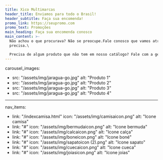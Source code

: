 ```yaml
---
title: Xico Multimarcas
header_title: Enviamos para todo o Brasil!
header_subtitle: Faça sua encomenda!
promo_link: https://seupromo.com
promo_text: Promoções
main_heading: Faça sua encomenda conosco
main_content: >-
  Não achou o que procurava? Não se preocupe.Fale conosco que vamos atrás do que
  precisa.\

  Precisa de algum produto que não tem em nosso catálogo? Fale com a gente! [Clique aqui](https://wa.me/5562994953404).
---
```

carousel_images:
  - src: "/assets/img/jaragua-go.jpg"
    alt: "Produto 1"
  - src: "/assets/img/jaragua-go.jpg"
    alt: "Produto 2"
  - src: "/assets/img/jaragua-go.jpg"
    alt: "Produto 3"
  - src: "/assets/img/jaragua-go.jpg"
    alt: "Produto 4"
---
nav_items:
  - link: "/indexcamisa.html"
    icon: "/assets/img/camisaicon.png"
    alt: "Icone camisa"
  - link: "#"
    icon: "/assets/img/bermudaicon.png"
    alt: "Icone bermuda"
  - link: "#"
    icon: "/assets/img/calcaicon.png"
    alt: "Icone calça"
  - link: "#"
    icon: "/assets/img/boneicon.png"
    alt: "Icone boné"
  - link: "#"
    icon: "/assets/img/sapatoicon (2).png"
    alt: "Icone sapato"
  - link: "#"
    icon: "/assets/img/cuecaicon.png"
    alt: "Icone cueca"
  - link: "#"
    icon: "/assets/img/joiasicon.png"
    alt: "Icone joias"
